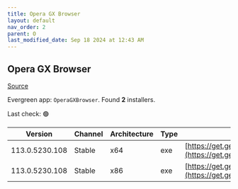 ```yaml
---
title: Opera GX Browser
layout: default
nav_order: 2
parent: O
last_modified_date: Sep 18 2024 at 12:43 AM
---
```


## Opera GX Browser

[Source](https://www.opera.com/gx)

Evergreen app: `OperaGXBrowser`. Found **2** installers.

Last check: 🟢

| Version        | Channel | Architecture | Type | URI                                                                                                                                                                                                |
| -------------- | ------- | ------------ | ---- | -------------------------------------------------------------------------------------------------------------------------------------------------------------------------------------------------- |
| 113.0.5230.108 | Stable  | x64          | exe  | [https://get.geo.opera.com/pub/opera_gx/113.0.5230.108/win/Opera_GX_113.0.5230.108_Setup_x64.exe](https://get.geo.opera.com/pub/opera_gx/113.0.5230.108/win/Opera_GX_113.0.5230.108_Setup_x64.exe) |
| 113.0.5230.108 | Stable  | x86          | exe  | [https://get.geo.opera.com/pub/opera_gx/113.0.5230.108/win/Opera_GX_113.0.5230.108_Setup.exe](https://get.geo.opera.com/pub/opera_gx/113.0.5230.108/win/Opera_GX_113.0.5230.108_Setup.exe)         |
